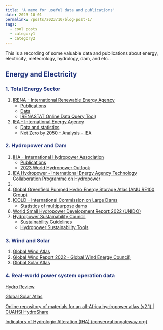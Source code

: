 ```yaml
---
title: 'A memo for useful data and publications'
date: 2023-10-01
permalink: /posts/2023/10/blog-post-1/
tags:
  - cool posts
  - category1
  - category2
---
```


This is a recording of some valuable data and publications about energy, electricity, meteorology, hydrology, dam, and etc..

<h2 style="color: #24367d;">Energy and Electricity</h2>

<h3 style="color: #24367d;">1. Total Energy Sector</h3>

1. [IRENA - International Renewable Energy Agency](https://www.irena.org/)
   - [Publications](https://www.irena.org/Publications)
   - [Data](https://www.irena.org/Data)
   - [IRENASTAT Online Data Query Tool](https://pxweb.irena.org/pxweb/en/IRENASTAT))
2. [IEA - International Energy Agency](https://www.iea.org/)
   - [Data and statistics](https://www.iea.org/data-and-statistics/data-sets/?filter=all)
   - [Net Zero by 2050 – Analysis - IEA](https://www.iea.org/reports/net-zero-by-2050)

<h3 style="color: #24367d;">2. Hydropower and Dam</h3>

1. [IHA - International Hydropower Association](https://www.hydropower.org/)
   - [Publications](https://www.hydropower.org/resources/publications)
   - [2023 World Hydropower Outlook](https://www.hydropower.org/publications/2023-world-hydropower-outlook)
2. [IEA Hydropower - International Energy Agency Technology Collaboration Programme on Hydropower](https://www.ieahydro.org/)
3. 
4. [Global Greenfield Pumped Hydro Energy Storage Atlas (ANU RE100 Group)](https://re100.eng.anu.edu.au/global/)
5. [ICOLD - International Commission on Large Dams](https://www.icold-cigb.org/)
   - [Statistics of multipurpose dams](https://www.icold-cigb.org/article/GB/world_register/general_synthesis/general-synthesis)
6. [World Small Hydropower Development Report 2022 (UNIDO)](https://www.unido.org/WSHPDR2022)
7. [Hydropower Sustainability Council](https://www.hydrosustainability.org/)
   - [Sustainability Guidelines](https://www.hydrosustainability.org/hydropower-sustainability-guidelines)
   - [Hydropower Sustainability Tools](https://www.hydrosustainability.org/hydropower-sustainability-tools)


<h3 style="color: #24367d;">3. Wind and Solar</h3>

1. [Global Wind Atlas](https://globalwindatlas.info/en)
2. [Global Wind Report 2022 - Global Wind Energy Council)](https://gwec.net/global-wind-report-2022/)
3. [Global Solar Atlas](https://globalsolaratlas.info/map?c=41.257989,89.709465,7&m=site&a=86.187113,38.959411,86.187113,43.478435,93.231817,43.478435,93.231817,38.959411,86.187113,38.959411)

<h3 style="color: #24367d;">4. Real-world power system operation data</h3>













[Hydro Review](https://www.hydroreview.com/)









[Global Solar Atlas](https://globalsolaratlas.info/map?c=41.257989,89.709465,7&m=site&a=86.187113,38.959411,86.187113,43.478435,93.231817,43.478435,93.231817,38.959411,86.187113,38.959411)



[Online repository of materials for an all-Africa hydropower atlas (v2.1) | CUAHSI HydroShare](https://www.hydroshare.org/resource/7def95046b9b480c89605e12233059e9/)

[Indicators of Hydrologic Alteration (IHA) (conservationgateway.org)](https://conservationgateway.org/ConservationPractices/Freshwater/EnvironmentalFlows/MethodsandTools/IndicatorsofHydrologicAlteration/Pages/indicators-hydrologic-alt.aspx)


